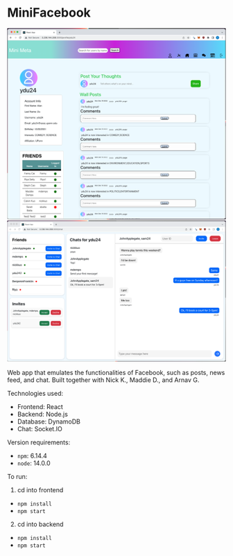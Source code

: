 # MiniFacebook

![Alt text](HomePage.png?raw=true "Posts")
![Alt text](Chat.png?raw=true "Chat")

Web app that emulates the functionalities of Facebook, such as posts, news feed, and chat. Built together with Nick K., Maddie D., and Arnav G.

Technologies used:
- Frontend: React
- Backend: Node.js
- Database: DynamoDB
- Chat: Socket.IO

Version requirements:
- `npm`: 6.14.4 
- `node`: 14.0.0

To run:
1. cd into frontend
  - `npm install`
  - `npm start`
2. cd into backend
  - `npm install`
  - `npm start`
